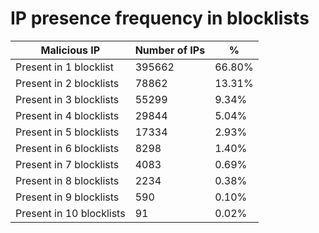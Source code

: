 # IP presence frequency in blocklists
| Malicious IP | Number of IPs | % |
|----|----|----|
| Present in 1 blocklist | 395662 | 66.80% |
| Present in 2 blocklists | 78862 | 13.31% |
| Present in 3 blocklists | 55299 | 9.34% |
| Present in 4 blocklists | 29844 | 5.04% |
| Present in 5 blocklists | 17334 | 2.93% |
| Present in 6 blocklists | 8298 | 1.40% |
| Present in 7 blocklists | 4083 | 0.69% |
| Present in 8 blocklists | 2234 | 0.38% |
| Present in 9 blocklists | 590 | 0.10% |
| Present in 10 blocklists | 91 | 0.02% |
